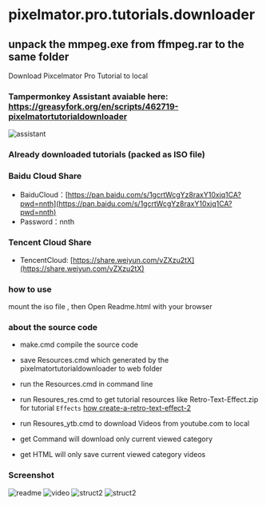 # pixelmator.pro.tutorials.downloader


## unpack the mmpeg.exe from ffmpeg.rar to the same folder 

Download Pixcelmator Pro Tutorial to local


### Tampermonkey Assistant avaiable here: https://greasyfork.org/en/scripts/462719-pixelmatortutorialdownloader
![assistant](https://user-images.githubusercontent.com/1917297/228027130-d52eb51f-45e2-43b2-9bf8-fa8b999127d6.jpg)


### Already downloaded tutorials (packed as ISO file)

### Baidu Cloud Share
- BaiduCloud：[https://pan.baidu.com/s/1gcrtWcgYz8raxY10xjq1CA?pwd=nnth](https://pan.baidu.com/s/1gcrtWcgYz8raxY10xjq1CA?pwd=nnth)
- Password：nnth

### Tencent Cloud Share
- TencentCloud: [https://share.weiyun.com/vZXzu2tX](https://share.weiyun.com/vZXzu2tX)

### how to use
mount the iso file , then Open Readme.html with your browser 


### about the source code
- make.cmd compile the source code
- save Resources.cmd which generated by the pixelmatortutorialdownloader to web folder
- run the Resources.cmd in command line
- run Resoures_res.cmd to get tutorial resources like Retro-Text-Effect.zip for tutorial `Effects` [how create-a-retro-text-effect-2](https://www.pixelmator.com/tutorials/how-create-a-retro-text-effect-2/)
- run Resoures_ytb.cmd to download Videos from youtube.com to local

- get Command will download only current viewed category 
- get HTML will only save current viewed category videos

### Screenshot

![readme](https://user-images.githubusercontent.com/1917297/228026300-13513c2f-cc40-493a-a254-aa7a2e32c22a.jpg)
![video](https://user-images.githubusercontent.com/1917297/228026368-45acdec1-7480-40bb-957f-512823edf8ef.jpg)
![struct2](https://user-images.githubusercontent.com/1917297/228328629-81b0dc34-52a1-4b79-9a9f-26d6c261a275.png)
![struct2](https://user-images.githubusercontent.com/1917297/228029953-71fe5a4c-4269-4a0f-89bd-399906c61b0b.jpg)


